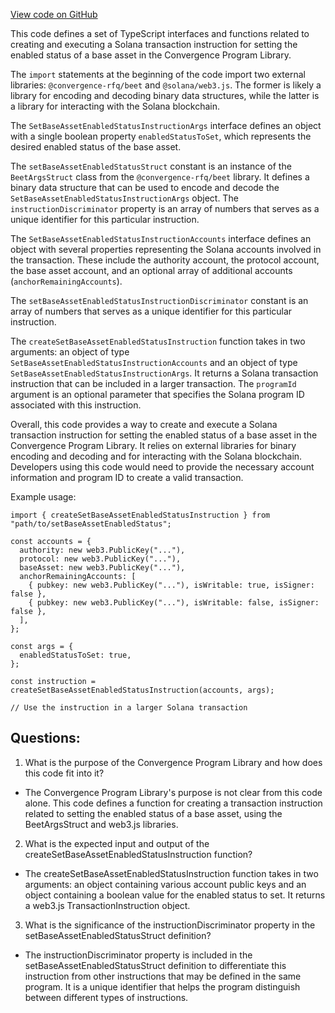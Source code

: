 [View code on GitHub](https://github.com/convergence-rfq/convergence-program-library/rfq/js/generated/instructions/setBaseAssetEnabledStatus.d.ts)

This code defines a set of TypeScript interfaces and functions related to creating and executing a Solana transaction instruction for setting the enabled status of a base asset in the Convergence Program Library. 

The `import` statements at the beginning of the code import two external libraries: `@convergence-rfq/beet` and `@solana/web3.js`. The former is likely a library for encoding and decoding binary data structures, while the latter is a library for interacting with the Solana blockchain. 

The `SetBaseAssetEnabledStatusInstructionArgs` interface defines an object with a single boolean property `enabledStatusToSet`, which represents the desired enabled status of the base asset. 

The `setBaseAssetEnabledStatusStruct` constant is an instance of the `BeetArgsStruct` class from the `@convergence-rfq/beet` library. It defines a binary data structure that can be used to encode and decode the `SetBaseAssetEnabledStatusInstructionArgs` object. The `instructionDiscriminator` property is an array of numbers that serves as a unique identifier for this particular instruction. 

The `SetBaseAssetEnabledStatusInstructionAccounts` interface defines an object with several properties representing the Solana accounts involved in the transaction. These include the authority account, the protocol account, the base asset account, and an optional array of additional accounts (`anchorRemainingAccounts`). 

The `setBaseAssetEnabledStatusInstructionDiscriminator` constant is an array of numbers that serves as a unique identifier for this particular instruction. 

The `createSetBaseAssetEnabledStatusInstruction` function takes in two arguments: an object of type `SetBaseAssetEnabledStatusInstructionAccounts` and an object of type `SetBaseAssetEnabledStatusInstructionArgs`. It returns a Solana transaction instruction that can be included in a larger transaction. The `programId` argument is an optional parameter that specifies the Solana program ID associated with this instruction. 

Overall, this code provides a way to create and execute a Solana transaction instruction for setting the enabled status of a base asset in the Convergence Program Library. It relies on external libraries for binary encoding and decoding and for interacting with the Solana blockchain. Developers using this code would need to provide the necessary account information and program ID to create a valid transaction. 

Example usage:

```
import { createSetBaseAssetEnabledStatusInstruction } from "path/to/setBaseAssetEnabledStatus";

const accounts = {
  authority: new web3.PublicKey("..."),
  protocol: new web3.PublicKey("..."),
  baseAsset: new web3.PublicKey("..."),
  anchorRemainingAccounts: [
    { pubkey: new web3.PublicKey("..."), isWritable: true, isSigner: false },
    { pubkey: new web3.PublicKey("..."), isWritable: false, isSigner: false },
  ],
};

const args = {
  enabledStatusToSet: true,
};

const instruction = createSetBaseAssetEnabledStatusInstruction(accounts, args);

// Use the instruction in a larger Solana transaction
```
## Questions: 
 1. What is the purpose of the Convergence Program Library and how does this code fit into it?
- The Convergence Program Library's purpose is not clear from this code alone. This code defines a function for creating a transaction instruction related to setting the enabled status of a base asset, using the BeetArgsStruct and web3.js libraries.

2. What is the expected input and output of the createSetBaseAssetEnabledStatusInstruction function?
- The createSetBaseAssetEnabledStatusInstruction function takes in two arguments: an object containing various account public keys and an object containing a boolean value for the enabled status to set. It returns a web3.js TransactionInstruction object.
 
3. What is the significance of the instructionDiscriminator property in the setBaseAssetEnabledStatusStruct definition?
- The instructionDiscriminator property is included in the setBaseAssetEnabledStatusStruct definition to differentiate this instruction from other instructions that may be defined in the same program. It is a unique identifier that helps the program distinguish between different types of instructions.